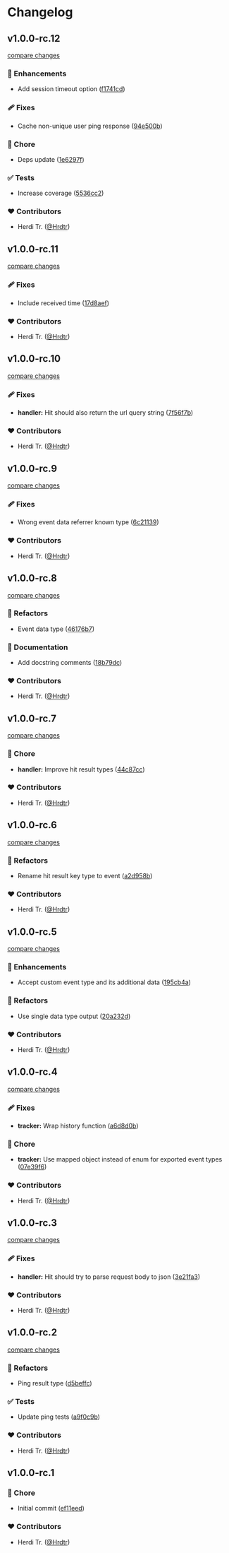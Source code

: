 # Changelog


## v1.0.0-rc.12

[compare changes](https://github.com/Hrdtr/litetics/compare/v1.0.0-rc.11...v1.0.0-rc.12)

### 🚀 Enhancements

- Add session timeout option ([f1741cd](https://github.com/Hrdtr/litetics/commit/f1741cd))

### 🩹 Fixes

- Cache non-unique user ping response ([94e500b](https://github.com/Hrdtr/litetics/commit/94e500b))

### 🏡 Chore

- Deps update ([1e6297f](https://github.com/Hrdtr/litetics/commit/1e6297f))

### ✅ Tests

- Increase coverage ([5536cc2](https://github.com/Hrdtr/litetics/commit/5536cc2))

### ❤️ Contributors

- Herdi Tr. ([@Hrdtr](http://github.com/Hrdtr))

## v1.0.0-rc.11

[compare changes](https://github.com/Hrdtr/litetics/compare/v1.0.0-rc.10...v1.0.0-rc.11)

### 🩹 Fixes

- Include received time ([17d8aef](https://github.com/Hrdtr/litetics/commit/17d8aef))

### ❤️ Contributors

- Herdi Tr. ([@Hrdtr](http://github.com/Hrdtr))

## v1.0.0-rc.10

[compare changes](https://github.com/Hrdtr/litetics/compare/v1.0.0-rc.9...v1.0.0-rc.10)

### 🩹 Fixes

- **handler:** Hit should also return the url query string ([7f56f7b](https://github.com/Hrdtr/litetics/commit/7f56f7b))

### ❤️ Contributors

- Herdi Tr. ([@Hrdtr](http://github.com/Hrdtr))

## v1.0.0-rc.9

[compare changes](https://github.com/Hrdtr/litetics/compare/v1.0.0-rc.8...v1.0.0-rc.9)

### 🩹 Fixes

- Wrong event data referrer known type ([6c21139](https://github.com/Hrdtr/litetics/commit/6c21139))

### ❤️ Contributors

- Herdi Tr. ([@Hrdtr](http://github.com/Hrdtr))

## v1.0.0-rc.8

[compare changes](https://github.com/Hrdtr/litetics/compare/v1.0.0-rc.7...v1.0.0-rc.8)

### 💅 Refactors

- Event data type ([46176b7](https://github.com/Hrdtr/litetics/commit/46176b7))

### 📖 Documentation

- Add docstring comments ([18b79dc](https://github.com/Hrdtr/litetics/commit/18b79dc))

### ❤️ Contributors

- Herdi Tr. ([@Hrdtr](http://github.com/Hrdtr))

## v1.0.0-rc.7

[compare changes](https://github.com/Hrdtr/litetics/compare/v1.0.0-rc.6...v1.0.0-rc.7)

### 🏡 Chore

- **handler:** Improve hit result types ([44c87cc](https://github.com/Hrdtr/litetics/commit/44c87cc))

### ❤️ Contributors

- Herdi Tr. ([@Hrdtr](http://github.com/Hrdtr))

## v1.0.0-rc.6

[compare changes](https://github.com/Hrdtr/litetics/compare/v1.0.0-rc.5...v1.0.0-rc.6)

### 💅 Refactors

- Rename hit result key type to event ([a2d958b](https://github.com/Hrdtr/litetics/commit/a2d958b))

### ❤️ Contributors

- Herdi Tr. ([@Hrdtr](http://github.com/Hrdtr))

## v1.0.0-rc.5

[compare changes](https://github.com/Hrdtr/litetics/compare/v1.0.0-rc.4...v1.0.0-rc.5)

### 🚀 Enhancements

- Accept custom event type and its additional data ([195cb4a](https://github.com/Hrdtr/litetics/commit/195cb4a))

### 💅 Refactors

- Use single data type output ([20a232d](https://github.com/Hrdtr/litetics/commit/20a232d))

### ❤️ Contributors

- Herdi Tr. ([@Hrdtr](http://github.com/Hrdtr))

## v1.0.0-rc.4

[compare changes](https://github.com/Hrdtr/litetics/compare/v1.0.0-rc.3...v1.0.0-rc.4)

### 🩹 Fixes

- **tracker:** Wrap history function ([a6d8d0b](https://github.com/Hrdtr/litetics/commit/a6d8d0b))

### 🏡 Chore

- **tracker:** Use mapped object instead of enum for exported event types ([07e39f6](https://github.com/Hrdtr/litetics/commit/07e39f6))

### ❤️ Contributors

- Herdi Tr. ([@Hrdtr](http://github.com/Hrdtr))

## v1.0.0-rc.3

[compare changes](https://github.com/Hrdtr/litetics/compare/v1.0.0-rc.2...v1.0.0-rc.3)

### 🩹 Fixes

- **handler:** Hit should try to parse request body to json ([3e21fa3](https://github.com/Hrdtr/litetics/commit/3e21fa3))

### ❤️ Contributors

- Herdi Tr. ([@Hrdtr](http://github.com/Hrdtr))

## v1.0.0-rc.2

[compare changes](https://github.com/Hrdtr/litetics/compare/v1.0.0-rc.1...v1.0.0-rc.2)

### 💅 Refactors

- Ping result type ([d5beffc](https://github.com/Hrdtr/litetics/commit/d5beffc))

### ✅ Tests

- Update ping tests ([a9f0c9b](https://github.com/Hrdtr/litetics/commit/a9f0c9b))

### ❤️ Contributors

- Herdi Tr. ([@Hrdtr](http://github.com/Hrdtr))

## v1.0.0-rc.1


### 🏡 Chore

- Initial commit ([ef11eed](https://github.com/Hrdtr/litetics/commit/ef11eed))

### ❤️ Contributors

- Herdi Tr. ([@Hrdtr](http://github.com/Hrdtr))

